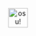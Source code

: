 <div id='header' align='center'>
    <a href="https://osu.ppy.sh/users/35539149">
  <img src="https://upload.wikimedia.org/wikipedia/commons/2/29/Osu%21_logo_2024.png" width="40" alt="osu!">
    </a>
</div>
